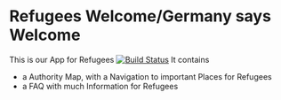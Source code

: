 # Refugees Welcome/Germany says Welcome

This is our App for Refugees
[![Build Status](https://travis-ci.org/socialc0de/refugees-welcome-app.svg)](https://travis-ci.org/socialc0de/refugees-welcome-app)
It contains 
- a Authority Map, with a Navigation to important Places for Refugees
- a FAQ with much Information for Refugees


